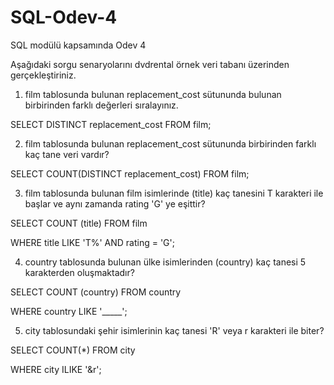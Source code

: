 # SQL-Odev-4
SQL modülü kapsamında Odev 4

Aşağıdaki sorgu senaryolarını dvdrental örnek veri tabanı üzerinden gerçekleştiriniz.

1. film tablosunda bulunan replacement_cost sütununda bulunan birbirinden farklı değerleri sıralayınız.

SELECT DISTINCT replacement_cost FROM film;

2. film tablosunda bulunan replacement_cost sütununda birbirinden farklı kaç tane veri vardır?

SELECT COUNT(DISTINCT replacement_cost) FROM film;

3. film tablosunda bulunan film isimlerinde (title) kaç tanesini T karakteri ile başlar ve aynı zamanda rating 'G' ye eşittir?

SELECT COUNT (title) FROM film

WHERE title LIKE 'T%' AND rating = 'G';

4. country tablosunda bulunan ülke isimlerinden (country) kaç tanesi 5 karakterden oluşmaktadır?

SELECT COUNT (country) FROM country

WHERE country LIKE '_____';

5. city tablosundaki şehir isimlerinin kaç tanesi 'R' veya r karakteri ile biter?

SELECT COUNT(*) FROM city

WHERE city ILIKE '&r';




